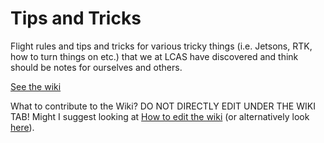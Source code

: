 # Tips and Tricks
Flight rules and tips and tricks for various tricky things (i.e. Jetsons, RTK, how to turn things on etc.) that we at LCAS have discovered and think should be notes for ourselves and others.

[See the wiki](https://github.com/LCAS/tips-and-tricks/wiki)

What to contribute to the Wiki? DO NOT DIRECTLY EDIT UNDER THE WIKI TAB! Might I suggest looking at [How to edit the wiki](https://github.com/LCAS/tips-and-tricks/wiki/How-to-edit-the-wiki) (or alternatively look [here](./wiki/How-to-edit-the-wiki.md)).
